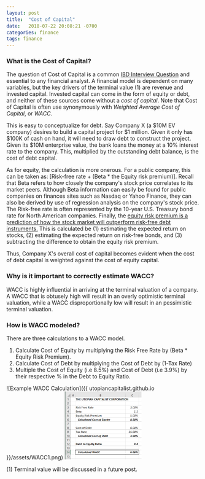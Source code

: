 ```yaml
---
layout: post
title:  "Cost of Capital"
date:   2018-07-22 20:08:21 -0700
categories: finance
tags: finance
---
```

### What is the Cost of Capital?

The question of Cost of Capital is a common [IBD Interview Question](https://utopiancapitalist.github.io/finance/2018/06/22/interview-questions-3.html) and essential to any financial analyst. A financial model is dependent on many variables, but the key drivers of the terminal value (1) are revenue and invested capital. Invested capital can come in the form of equity or debt, and neither of these sources come without a _cost of capital_. Note that Cost of Capital is often use synonymously with _Weighted Average Cost of Capital_, or _WACC_.

This is easy to conceptualize for debt. Say Company X (a $10M EV company) desires to build a capital project for $1 million. Given it only has $100K of cash on hand, it will need to draw debt to construct the project. Given its $10M enterprise value, the bank loans the money at a 10% interest rate to the company. This, multiplied by the outstanding debt balance, is the cost of debt capital.

As for equity, the calculation is more onerous. For a public company, this can be taken as: [Risk-free rate + (Beta * the Equity risk premium)]. Recall that Beta refers to how closely the company's stock price correlates to its market peers. Although Beta information can easily be found for public companies on finances sites such as Nasdaq or Yahoo Finance, they can also be derived by use of regression analysis on the company's stock price. The Risk-free rate is often represented by the 10-year U.S. Treasury bond rate for North American companies. Finally, the [equity risk premium is a prediction of how the stock market will outperform risk-free debt instruments.](https://www.investopedia.com/investing/calculating-equity-risk-premium/) This is calculated be (1) estimating the expected return on stocks, (2) estimating the expected return on risk-free bonds, and (3) subtracting the difference to obtain the equity risk premium.

Thus, Company X's overall cost of capital becomes evident when the cost of debt capital is weighted against the cost of equity capital.

### Why is it important to correctly estimate WACC?
WACC is highly influential in arriving at the terminal valuation of a company. A WACC that is obtusely high will result in an overly optimistic terminal valuation, while a WACC disproportionally low will result in an pessimistic terminal valuation.

### How is WACC modeled?

There are three calculations to a WACC model.

1. Calculate Cost of Equity by multiplying the Risk Free Rate by (Beta * Equity Risk Premium).
2. Calculate Cost of Debt by multiplying the Cost of Debt by (1-Tax Rate)
3. Multiple the Cost of Equity (i.e 8.5%) and Cost of Debt (i.e 3.9%) by their respective % in the Debt to Equity Ratio.

![Example WACC Calculation]({{ utopiancapitalist.github.io }}/assets/WACC1.png)
<img src="/assets/WACC1.png" alt="drawing" width="200"/>

(1) Terminal value will be discussed in a future post.
